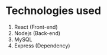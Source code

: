 # Technologies used
 1. React (Front-end)
 2. Nodejs (Back-end)
 3. MySQL
 4. Express (Dependency)
 
 
